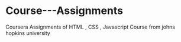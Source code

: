# Course---Assignments
Coursera Assignments of HTML , CSS , Javascript Course from johns  hopkins university 
